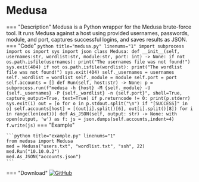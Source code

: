 # Medusa

=== "Description"
    Medusa is a Python wrapper for the Medusa brute-force tool. It runs Medusa against a host using provided usernames, passwords, module, and port, captures successful logins, and saves results as JSON.
=== "Code"
    ``` python title="medusa.py" linenums="1"
    import subprocess
    import os
    import sys
    import json
    class Medusa:
        def __init__(self, usernames:str, wordlist:str, module:str, port: int) -> None:
            if not os.path.isfile(usernames):
                print("The usernames file was not found!")
                sys.exit(404)
            if not os.path.isfile(wordlist):
                print("The wordlist file was not found!")
                sys.exit(404)
            self._usernames = usernames
            self._wordlist = wordlist
            self._module = module
            self.port = port
            self.accounts = []
        def Run(self, host:str) -> None:
            p = subprocess.run(f"medusa -h {host} -M {self._module} -U {self._usernames} -P {self._wordlist} -n {self.port}", shell=True, capture_output=True, text=True)
            if p.returncode != 0:
                print(p.stderr)
                sys.exit(1)
            out = [o for o in p.stdout.split("\n") if "[SUCCESS]" in o]
            self.accounts[host] = [(out[i].split()[6], out[i].split()[8]) for i in range(len(out))]
        def As_JSON(self, output: str) -> None:
            with open(output, 'w') as f:
                js = json.dumps(self.accounts,indent=4)
                f.write(js)
    ```
=== "Example"

    ```python title="example.py" linenums="1"
    from medusa import Medusa
    med = Medusa("users.txt", "wordlist.txt", "ssh", 22)
    med.Run("10.10.0.2")
    med.As_JSON("accounts.json")
    ```

=== "Download"
    [![GitHub](https://img.shields.io/badge/Source-GitHub-blue)](https://github.com/MustafaAbdulazizHamza/packet-lab/blob/master/Python/SubProcess/medusa.py)
